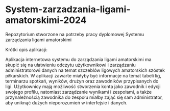 # System-zarzadzania-ligami-amatorskimi-2024
Repozytorium stworzone na potrzeby pracy dyplomowej Systemu zarządzania ligami amatorskimi

Krótki opis aplikacji:

Aplikacja internetowa systemu do zarządzania ligami amatorskimi ma skupić się na ułatwieniu odczytu użytkownikowi i zarządzaniu administratorowi danych na temat szczeblów ligowych amatorskich szóstek piłkarskich.
W aplikacji zawarte miałyby być informacje na temat tabeli lig, terminarzu spotkań, wyników, drużyn oraz zawodników przypisanych do ligi.
Użytkownicy mają możliwość stworzenia konta jako zawodnik i edycji swojego profilu, natomiast zarządzanie wynikami i zespołami, a także przynależnością zawodnika do zespołu miałby zająć się sam administrator, aby uniknąć dużych nieporozumień w interfejsie i danych.
